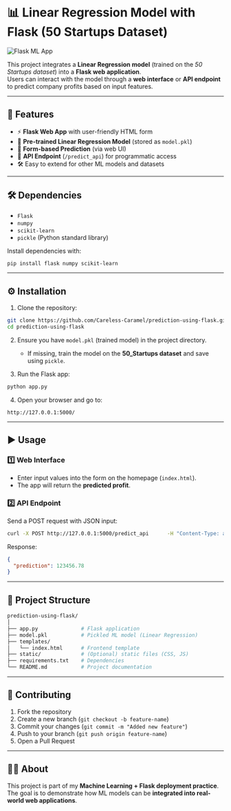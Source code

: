 # 📊 Linear Regression Model with Flask (50 Startups Dataset)

![Flask ML App](https://github.com/Careless-Caramel/prediction-using-flask/assets/86556401/ae55c877-350a-4db5-9216-90be64de9ff7)

This project integrates a **Linear Regression model** (trained on the *50 Startups dataset*) into a **Flask web application**.  
Users can interact with the model through a **web interface** or **API endpoint** to predict company profits based on input features.

---

## 🚀 Features

- ⚡ **Flask Web App** with user-friendly HTML form  
- 🤖 **Pre-trained Linear Regression Model** (stored as `model.pkl`)  
- 📩 **Form-based Prediction** (via web UI)  
- 🔗 **API Endpoint** (`/predict_api`) for programmatic access  
- 🛠️ Easy to extend for other ML models and datasets  

---

## 🛠️ Dependencies

- `Flask`
- `numpy`
- `scikit-learn`
- `pickle` (Python standard library)

Install dependencies with:

```bash
pip install flask numpy scikit-learn
```

---

## ⚙️ Installation

1. Clone the repository:

```bash
git clone https://github.com/Careless-Caramel/prediction-using-flask.git
cd prediction-using-flask
```

2. Ensure you have `model.pkl` (trained model) in the project directory.  
   - If missing, train the model on the **50_Startups dataset** and save using `pickle`.  

3. Run the Flask app:

```bash
python app.py
```

4. Open your browser and go to:

```
http://127.0.0.1:5000/
```

---

## ▶️ Usage

### 1️⃣ Web Interface

- Enter input values into the form on the homepage (`index.html`).  
- The app will return the **predicted profit**.  

### 2️⃣ API Endpoint

Send a POST request with JSON input:

```bash
curl -X POST http://127.0.0.1:5000/predict_api      -H "Content-Type: application/json"      -d '{"R&D Spend": 160000, "Administration": 130000, "Marketing Spend": 300000}'
```

Response:

```json
{
  "prediction": 123456.78
}
```

---

## 📂 Project Structure

```bash
prediction-using-flask/
│
├── app.py              # Flask application
├── model.pkl           # Pickled ML model (Linear Regression)
├── templates/
│   └── index.html      # Frontend template
├── static/             # (Optional) static files (CSS, JS)
├── requirements.txt    # Dependencies
└── README.md           # Project documentation
```

---

## 🤝 Contributing

1. Fork the repository  
2. Create a new branch (`git checkout -b feature-name`)  
3. Commit your changes (`git commit -m "Added new feature"`)  
4. Push to your branch (`git push origin feature-name`)  
5. Open a Pull Request  

---

## 👩‍💻 About

This project is part of my **Machine Learning + Flask deployment practice**.  
The goal is to demonstrate how ML models can be **integrated into real-world web applications**.
